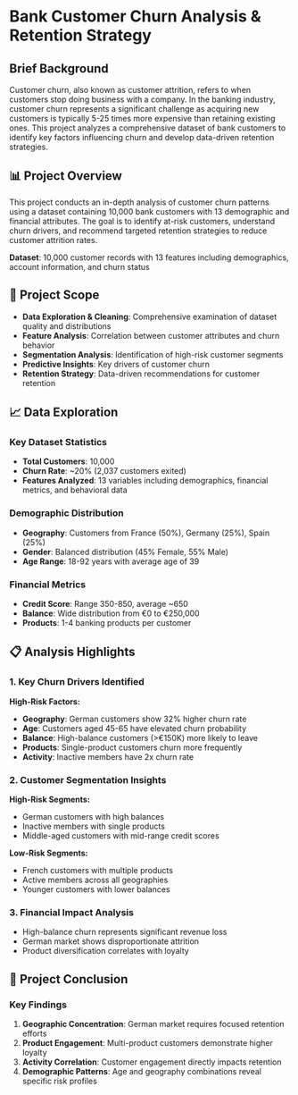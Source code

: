 # Bank Customer Churn Analysis & Retention Strategy

## Brief Background

Customer churn, also known as customer attrition, refers to when customers stop doing business with a company. In the banking industry, customer churn represents a significant challenge as acquiring new customers is typically 5-25 times more expensive than retaining existing ones. This project analyzes a comprehensive dataset of bank customers to identify key factors influencing churn and develop data-driven retention strategies.

## 📊 Project Overview

This project conducts an in-depth analysis of customer churn patterns using a dataset containing 10,000 bank customers with 13 demographic and financial attributes. The goal is to identify at-risk customers, understand churn drivers, and recommend targeted retention strategies to reduce customer attrition rates.

**Dataset**: 10,000 customer records with 13 features including demographics, account information, and churn status

## 🎯 Project Scope

- **Data Exploration & Cleaning**: Comprehensive examination of dataset quality and distributions
- **Feature Analysis**: Correlation between customer attributes and churn behavior
- **Segmentation Analysis**: Identification of high-risk customer segments
- **Predictive Insights**: Key drivers of customer churn
- **Retention Strategy**: Data-driven recommendations for customer retention

## 📈 Data Exploration

### Key Dataset Statistics
- **Total Customers**: 10,000
- **Churn Rate**: ~20% (2,037 customers exited)
- **Features Analyzed**: 13 variables including demographics, financial metrics, and behavioral data

### Demographic Distribution
- **Geography**: Customers from France (50%), Germany (25%), Spain (25%)
- **Gender**: Balanced distribution (45% Female, 55% Male)
- **Age Range**: 18-92 years with average age of 39

### Financial Metrics
- **Credit Score**: Range 350-850, average ~650
- **Balance**: Wide distribution from €0 to €250,000
- **Products**: 1-4 banking products per customer

## 📋 Analysis Highlights

### 1. Key Churn Drivers Identified

**High-Risk Factors:**
- **Geography**: German customers show 32% higher churn rate
- **Age**: Customers aged 45-65 have elevated churn probability
- **Balance**: High-balance customers (>€150K) more likely to leave
- **Products**: Single-product customers churn more frequently
- **Activity**: Inactive members have 2x churn rate

### 2. Customer Segmentation Insights

**High-Risk Segments:**
- German customers with high balances
- Inactive members with single products
- Middle-aged customers with mid-range credit scores

**Low-Risk Segments:**
- French customers with multiple products
- Active members across all geographies
- Younger customers with lower balances

### 3. Financial Impact Analysis
- High-balance churn represents significant revenue loss
- German market shows disproportionate attrition
- Product diversification correlates with loyalty

## 🎯 Project Conclusion

### Key Findings
1. **Geographic Concentration**: German market requires focused retention efforts
2. **Product Engagement**: Multi-product customers demonstrate higher loyalty
3. **Activity Correlation**: Customer engagement directly impacts retention
4. **Demographic Patterns**: Age and geography combinations reveal specific risk profiles
